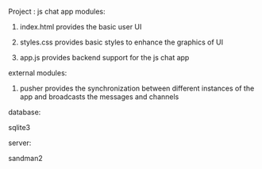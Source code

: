 Project : js chat app
modules:
1. index.html
provides the basic user UI

2. styles.css
provides basic styles to enhance the graphics of UI

3. app.js
provides backend support for the js chat app

external modules:

1. pusher
provides the synchronization between different instances of the app and
broadcasts the messages and channels

database:

sqlite3

server:

sandman2

